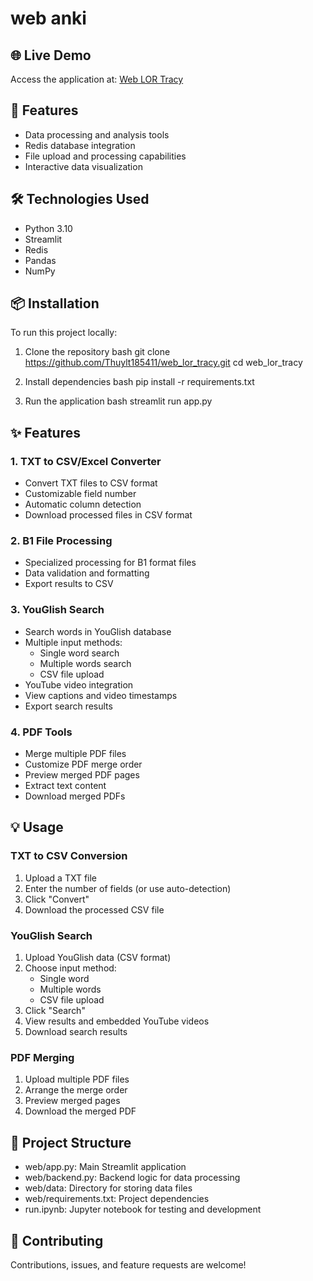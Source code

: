 # web anki

## 🌐 Live Demo
Access the application at: [Web LOR Tracy](https://weblortracy-ncdekzcpvbncguwr7z3hbj.streamlit.app/)

## 🚀 Features
- Data processing and analysis tools
- Redis database integration
- File upload and processing capabilities
- Interactive data visualization

## 🛠️ Technologies Used
- Python 3.10
- Streamlit
- Redis
- Pandas
- NumPy

## 📦 Installation
To run this project locally:

1. Clone the repository
bash
git clone https://github.com/Thuylt185411/web_lor_tracy.git
cd web_lor_tracy

2. Install dependencies
bash
pip install -r requirements.txt

3. Run the application
bash
streamlit run app.py    

## ✨ Features

### 1. TXT to CSV/Excel Converter
- Convert TXT files to CSV format
- Customizable field number
- Automatic column detection
- Download processed files in CSV format

### 2. B1 File Processing
- Specialized processing for B1 format files
- Data validation and formatting
- Export results to CSV

### 3. YouGlish Search
- Search words in YouGlish database
- Multiple input methods:
  - Single word search
  - Multiple words search
  - CSV file upload
- YouTube video integration
- View captions and video timestamps
- Export search results

### 4. PDF Tools
- Merge multiple PDF files
- Customize PDF merge order
- Preview merged PDF pages
- Extract text content
- Download merged PDFs

## 💡 Usage

### TXT to CSV Conversion
1. Upload a TXT file
2. Enter the number of fields (or use auto-detection)
3. Click "Convert"
4. Download the processed CSV file

### YouGlish Search
1. Upload YouGlish data (CSV format)
2. Choose input method:
   - Single word
   - Multiple words
   - CSV file upload
3. Click "Search"
4. View results and embedded YouTube videos
5. Download search results

### PDF Merging
1. Upload multiple PDF files
2. Arrange the merge order
3. Preview merged pages
4. Download the merged PDF



## 📁 Project Structure
- web/app.py: Main Streamlit application
- web/backend.py: Backend logic for data processing
- web/data: Directory for storing data files
- web/requirements.txt: Project dependencies
- run.ipynb: Jupyter notebook for testing and development

## 🤝 Contributing
Contributions, issues, and feature requests are welcome!

